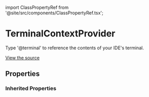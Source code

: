 import ClassPropertyRef from '@site/src/components/ClassPropertyRef.tsx';

# TerminalContextProvider

Type '@terminal' to reference the contents of your IDE's terminal.

[View the source](https://github.com/continuedev/continue/tree/main/continuedev/src/continuedev/plugins/context_providers/terminal.py)

## Properties

<ClassPropertyRef name='get_last_n_commands' details='{&quot;title&quot;: &quot;Get Last N Commands&quot;, &quot;description&quot;: &quot;The number of previous commands to reference&quot;, &quot;default&quot;: 3, &quot;type&quot;: &quot;integer&quot;}' required={false} default="3"/>


### Inherited Properties

<ClassPropertyRef name='title' details='{&quot;title&quot;: &quot;Title&quot;, &quot;default&quot;: &quot;terminal&quot;, &quot;type&quot;: &quot;string&quot;}' required={false} default="terminal"/>
<ClassPropertyRef name='display_title' details='{&quot;title&quot;: &quot;Display Title&quot;, &quot;default&quot;: &quot;Terminal&quot;, &quot;type&quot;: &quot;string&quot;}' required={false} default="Terminal"/>
<ClassPropertyRef name='description' details='{&quot;title&quot;: &quot;Description&quot;, &quot;default&quot;: &quot;Reference the contents of the terminal&quot;, &quot;type&quot;: &quot;string&quot;}' required={false} default="Reference the contents of the terminal"/>
<ClassPropertyRef name='dynamic' details='{&quot;title&quot;: &quot;Dynamic&quot;, &quot;default&quot;: true, &quot;type&quot;: &quot;boolean&quot;}' required={false} default="True"/>
<ClassPropertyRef name='requires_query' details='{&quot;title&quot;: &quot;Requires Query&quot;, &quot;description&quot;: &quot;Indicates whether the ContextProvider requires a query. For example, the SearchContextProvider requires you to type &#x27;@search &lt;STRING_TO_SEARCH&gt;&#x27;. This will change the behavior of the UI so that it can indicate the expectation for a query.&quot;, &quot;default&quot;: false, &quot;type&quot;: &quot;boolean&quot;}' required={false} default="False"/>
